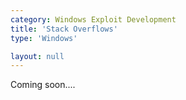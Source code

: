 ```yaml
---
category: Windows Exploit Development
title: 'Stack Overflows'
type: 'Windows'

layout: null
---
```


Coming soon....